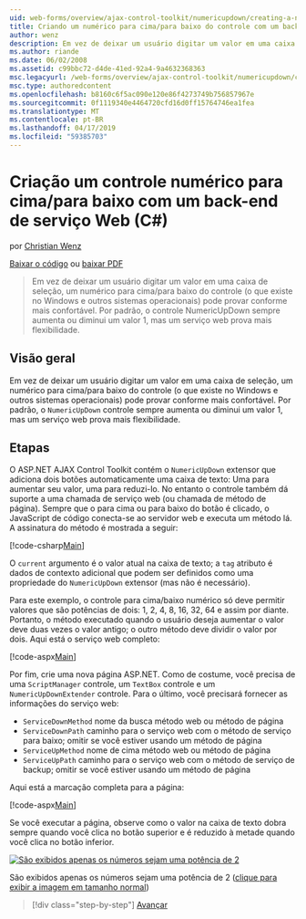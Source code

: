 ```yaml
---
uid: web-forms/overview/ajax-control-toolkit/numericupdown/creating-a-numeric-up-down-control-with-a-web-service-backend-cs
title: Criando um numérico para cima/para baixo do controle com um back-end de serviço da Web (c#) | Microsoft Docs
author: wenz
description: Em vez de deixar um usuário digitar um valor em uma caixa de seleção, um controle (o que existe no Windows e outros sistemas operacionais) para cima/baixo numérico pode revelar mais assim como c...
ms.author: riande
ms.date: 06/02/2008
ms.assetid: c99bbc72-d4de-41ed-92a4-9a4632368363
msc.legacyurl: /web-forms/overview/ajax-control-toolkit/numericupdown/creating-a-numeric-up-down-control-with-a-web-service-backend-cs
msc.type: authoredcontent
ms.openlocfilehash: b8160c6f5ac090e120e86f4273749b756857967e
ms.sourcegitcommit: 0f1119340e4464720cfd16d0ff15764746ea1fea
ms.translationtype: MT
ms.contentlocale: pt-BR
ms.lasthandoff: 04/17/2019
ms.locfileid: "59385703"
---
```

# <a name="creating-a-numeric-updown-control-with-a-web-service-backend-c"></a>Criação um controle numérico para cima/para baixo com um back-end de serviço Web (C#)

por [Christian Wenz](https://github.com/wenz)

[Baixar o código](http://download.microsoft.com/download/9/3/f/93f8daea-bebd-4821-833b-95205389c7d0/numericupdown1.cs.zip) ou [baixar PDF](http://download.microsoft.com/download/2/d/c/2dc10e34-6983-41d4-9c08-f78f5387d32b/numericupdown1CS.pdf)

> Em vez de deixar um usuário digitar um valor em uma caixa de seleção, um numérico para cima/para baixo do controle (o que existe no Windows e outros sistemas operacionais) pode provar conforme mais confortável. Por padrão, o controle NumericUpDown sempre aumenta ou diminui um valor 1, mas um serviço web prova mais flexibilidade.


## <a name="overview"></a>Visão geral

Em vez de deixar um usuário digitar um valor em uma caixa de seleção, um numérico para cima/para baixo do controle (o que existe no Windows e outros sistemas operacionais) pode provar conforme mais confortável. Por padrão, o `NumericUpDown` controle sempre aumenta ou diminui um valor 1, mas um serviço web prova mais flexibilidade.

## <a name="steps"></a>Etapas

O ASP.NET AJAX Control Toolkit contém o `NumericUpDown` extensor que adiciona dois botões automaticamente uma caixa de texto: Uma para aumentar seu valor, uma para reduzi-lo. No entanto o controle também dá suporte a uma chamada de serviço web (ou chamada de método de página). Sempre que o para cima ou para baixo do botão é clicado, o JavaScript de código conecta-se ao servidor web e executa um método lá. A assinatura do método é mostrada a seguir:

[!code-csharp[Main](creating-a-numeric-up-down-control-with-a-web-service-backend-cs/samples/sample1.cs)]

O `current` argumento é o valor atual na caixa de texto; a `tag` atributo é dados de contexto adicional que podem ser definidos como uma propriedade do `NumericUpDown` extensor (mas não é necessário).

Para este exemplo, o controle para cima/baixo numérico só deve permitir valores que são potências de dois: 1, 2, 4, 8, 16, 32, 64 e assim por diante. Portanto, o método executado quando o usuário deseja aumentar o valor deve duas vezes o valor antigo; o outro método deve dividir o valor por dois. Aqui está o serviço web completo:

[!code-aspx[Main](creating-a-numeric-up-down-control-with-a-web-service-backend-cs/samples/sample2.aspx)]

Por fim, crie uma nova página ASP.NET. Como de costume, você precisa de uma `ScriptManager` controle, um `TextBox` controle e um `NumericUpDownExtender` controle. Para o último, você precisará fornecer as informações do serviço web:

- `ServiceDownMethod` nome da busca método web ou método de página
- `ServiceDownPath` caminho para o serviço web com o método de serviço para baixo; omitir se você estiver usando um método de página
- `ServiceUpMethod` nome de cima método web ou método de página
- `ServiceUpPath` caminho para o serviço web com o método de serviço de backup; omitir se você estiver usando um método de página

Aqui está a marcação completa para a página:

[!code-aspx[Main](creating-a-numeric-up-down-control-with-a-web-service-backend-cs/samples/sample3.aspx)]

Se você executar a página, observe como o valor na caixa de texto dobra sempre quando você clica no botão superior e é reduzido à metade quando você clica no botão inferior.


[![São exibidos apenas os números sejam uma potência de 2](creating-a-numeric-up-down-control-with-a-web-service-backend-cs/_static/image2.png)](creating-a-numeric-up-down-control-with-a-web-service-backend-cs/_static/image1.png)

São exibidos apenas os números sejam uma potência de 2 ([clique para exibir a imagem em tamanho normal](creating-a-numeric-up-down-control-with-a-web-service-backend-cs/_static/image3.png))

> [!div class="step-by-step"]
> [Avançar](creating-a-numeric-up-down-control-with-a-web-service-backend-vb.md)
